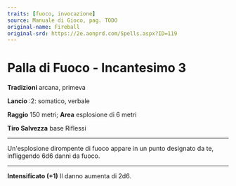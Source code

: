 ```yaml
---
traits: [fuoco, invocazione]
source: Manuale di Gioco, pag. TODO
original-name: Fireball
original-srd: https://2e.aonprd.com/Spells.aspx?ID=119
---
```


# Palla di Fuoco - Incantesimo 3

**Tradizioni** arcana, primeva

**Lancio** :2: somatico, verbale

**Raggio** 150 metri; **Area** esplosione di 6 metri

**Tiro Salvezza** base Riflessi

---

Un'esplosione dirompente di fuoco appare in un punto designato da te,
infliggendo 6d6 danni da fuoco.

---

**Intensificato (+1)** Il danno aumenta di 2d6.
